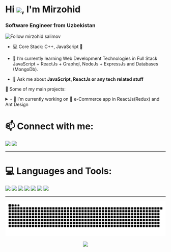 <h1>Hi <img src="https://media.giphy.com/media/hvRJCLFzcasrR4ia7z/giphy.gif" width="25px">, I'm Mirzohid</h1>
<h3>Software Engineer from Uzbekistan</h3>

<p>
    <img alt="Follow mirzohid salimov" src="https://img.shields.io/static/v1?label=Follow&message=mirzohid-salimov&style=for-the-badge&color=4A90E2&labelColor=222222" />
</p>
  
- 💻 Core Stack: C++, JavaScript 🖤

- 🌱 I’m currently learning Web Development Technologies in Full Stack JavaScript + ReactJs + Graphql, NodeJs + ExpressJs and Databases (MongoDb).

- 💬 Ask me about **JavaScript, ReactJs or any tech related stuff**


🚀 Some of my main projects:

<details> 
 <summary> - 🔭 I’m currently working on 🛒 e-Commerce app  in ReactJs(Redux) and Ant Design </summary>
<br>

</details>
<h1> 📫 Connect with me: </h1>

<p>
<a href="https://t.me/smm2226contact" target="blank"><img src="https://img.icons8.com/doodle/48/000000/telegram-app.png"/></a>
<a href="mailto:smm2226fhp@gmail.com" target="blank"><img src="https://img.icons8.com/doodle/48/000000/gmail.png"/></a>
</p>
<hr>

<h1>💻 Languages and Tools:</h1>
<p>
  <img src="https://img.icons8.com/color/96/000000/html-5--v1.png"/>
  <img src="https://img.icons8.com/color/96/000000/css3.png"/>
  <img src="https://img.icons8.com/color/96/000000/javascript--v2.png"/>
	<img src="https://img.icons8.com/office/96/000000/react.png"/>
	<img src="https://img.icons8.com/color/96/000000/redux.png"/>
	<img src="https://img.icons8.com/color/96/000000/nodejs.png"/>
  <img src="https://img.icons8.com/color/96/000000/mongodb.png"/>
</p>
<hr>


![Snake animation](https://github.com/Mirzohid22/Mirzohid22/blob/output/github-contribution-grid-snake.svg)

<p align="center"><a align="center"><img src="https://hits.seeyoufarm.com/api/count/incr/badge.svg?url=https%3A%2F%2Fgithub.com%2FMirzohid22%2FMirzohid22&count_bg=%2379C83D&title_bg=%23555555&icon=&icon_color=%23E7E7E7&title=views&edge_flat=false"/></a></p>



